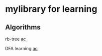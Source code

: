 mylibrary for learning
======================

Algorithms
----------

rb-tree [ac](algo/rb-tree/README.md)

DFA learning [ac](algo/ac/README.md)
